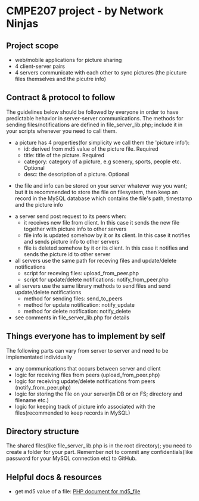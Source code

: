 CMPE207 project - by Network Ninjas 
============
## Project scope
* web/mobile applications for picture sharing
* 4 client-server pairs
* 4 servers communicate with each other to sync pictures (the picuture files themselves and the picutre info)

## Contract & protocol to follow
The guidelines below should be followed by everyone in order to have predictable hehavior in server-server communications. The methods for sending files/notifications are defined in file_server_lib.php; include it in your scripts whenever you need to call them.
* a picture has 4 properties(for simplicity we call them the 'picture info'):
  - id: derived from md5 value of the picture file. Required
  - title: title of the picture. Required
  - category: category of a picture, e.g scenery, sports, people etc. Optional
  - desc: the description of a picture. Optional
- the file and info can be stored on your server whatever way you want; but it is recommended to store the file on filesystem, then keep an record in the MySQL database which contains the file's path, timestamp and the picture info
* a server send post request to its peers when:
  - it receives new file from client. In this case it sends the new file together with picture info to other servers
  - file info is updated somehow by it or its client. In this case it notifies and sends picture info to other servers
  - file is deleted somehow by it or its client. In this case it notifies and sends the picture id to other server
* all servers use the same path for receving files and update/delete notifications
  - script for receving files: upload_from_peer.php
  - script for update/delete notifications: notify_from_peer.php
* all servers use the same library methods to send files and send update/delete notifications 
  - method for sending files: send_to_peers
  - method for update notification: notify_update
  - method for delete notification: notify_delete
* see comments in file_server_lib.php  for details

## Things everyone has to implement by self
The following parts can vary from server to server and need to be implementated individually 
* any communications that occurs between server and client
* logic for receiving files from peers (upload_from_peer.php)
* logic for receiving update/delete notifications from peers (notify_from_peer.php)
* logic for storing the file on your server(in DB or on FS; directory and filename etc.)
* logic for keeping track of picture info associated with the files(recommended to keep records in MySQL)

## Directory structure
The shared files(like file_server_lib.php is in the root directory); you need to create a folder for your part. Remember not to commit any confidentials(like password for your MySQL connection etc) to GitHub.

## Helpful docs & resources
* get md5 value of a file: [PHP document for md5_file](http://php.net/manual/en/function.md5-file.php)
